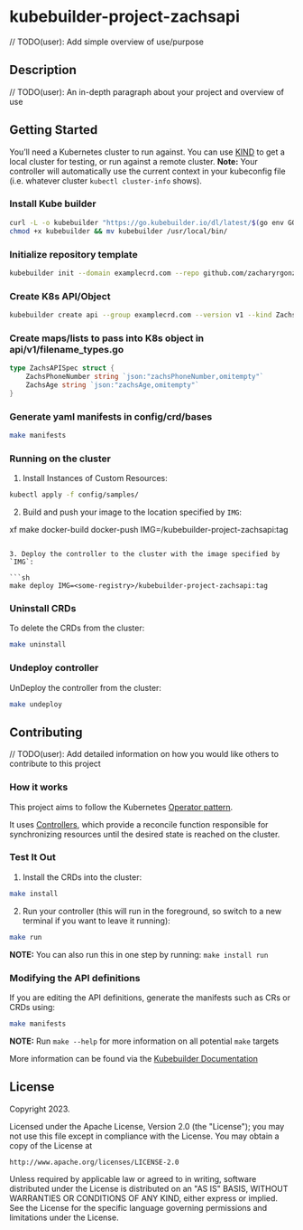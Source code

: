 # kubebuilder-project-zachsapi
// TODO(user): Add simple overview of use/purpose

## Description
// TODO(user): An in-depth paragraph about your project and overview of use

## Getting Started
You’ll need a Kubernetes cluster to run against. You can use [KIND](https://sigs.k8s.io/kind) to get a local cluster for testing, or run against a remote cluster.
**Note:** Your controller will automatically use the current context in your kubeconfig file (i.e. whatever cluster `kubectl cluster-info` shows).

### Install Kube builder
```sh
curl -L -o kubebuilder "https://go.kubebuilder.io/dl/latest/$(go env GOOS)/$(go env GOARCH)"
chmod +x kubebuilder && mv kubebuilder /usr/local/bin/
```

### Initialize repository template
```sh
kubebuilder init --domain examplecrd.com --repo github.com/zacharyrgonzales-portfolio/kubebuilder-project-zachsapi
```

### Create K8s API/Object
```sh
kubebuilder create api --group examplecrd.com --version v1 --kind ZachsAPI
```

### Create maps/lists to pass into K8s object in api/v1/filename_types.go
```go
type ZachsAPISpec struct {
	ZachsPhoneNumber string `json:"zachsPhoneNumber,omitempty"`
	ZachsAge string `json:"zachsAge,omitempty"`
}
```

### Generate yaml manifests in config/crd/bases
```sh
make manifests
```

### Running on the cluster
1. Install Instances of Custom Resources:

```sh
kubectl apply -f config/samples/
```

2. Build and push your image to the location specified by `IMG`:

xf
make docker-build docker-push IMG=<some-registry>/kubebuilder-project-zachsapi:tag
```

3. Deploy the controller to the cluster with the image specified by `IMG`:

```sh
make deploy IMG=<some-registry>/kubebuilder-project-zachsapi:tag
```

### Uninstall CRDs
To delete the CRDs from the cluster:

```sh
make uninstall
```

### Undeploy controller
UnDeploy the controller from the cluster:

```sh
make undeploy
```

## Contributing
// TODO(user): Add detailed information on how you would like others to contribute to this project

### How it works
This project aims to follow the Kubernetes [Operator pattern](https://kubernetes.io/docs/concepts/extend-kubernetes/operator/).

It uses [Controllers](https://kubernetes.io/docs/concepts/architecture/controller/),
which provide a reconcile function responsible for synchronizing resources until the desired state is reached on the cluster.

### Test It Out
1. Install the CRDs into the cluster:

```sh
make install
```

2. Run your controller (this will run in the foreground, so switch to a new terminal if you want to leave it running):

```sh
make run
```

**NOTE:** You can also run this in one step by running: `make install run`

### Modifying the API definitions
If you are editing the API definitions, generate the manifests such as CRs or CRDs using:

```sh
make manifests
```

**NOTE:** Run `make --help` for more information on all potential `make` targets

More information can be found via the [Kubebuilder Documentation](https://book.kubebuilder.io/introduction.html)

## License

Copyright 2023.

Licensed under the Apache License, Version 2.0 (the "License");
you may not use this file except in compliance with the License.
You may obtain a copy of the License at

    http://www.apache.org/licenses/LICENSE-2.0

Unless required by applicable law or agreed to in writing, software
distributed under the License is distributed on an "AS IS" BASIS,
WITHOUT WARRANTIES OR CONDITIONS OF ANY KIND, either express or implied.
See the License for the specific language governing permissions and
limitations under the License.

